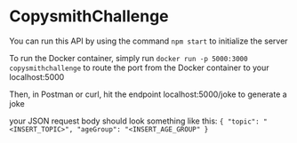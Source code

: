 # CopysmithChallenge

You can run this API by using the command `npm start` to initialize the server

To run the Docker container, simply run `docker run -p 5000:3000 copysmithchallenge` to route the port from the Docker container to your localhost:5000

Then, in Postman or curl, hit the endpoint localhost:5000/joke to generate a joke

your JSON request body should look something like this:
`{
   "topic": "<INSERT_TOPIC>",
   "ageGroup": "<INSERT_AGE_GROUP"
}`
